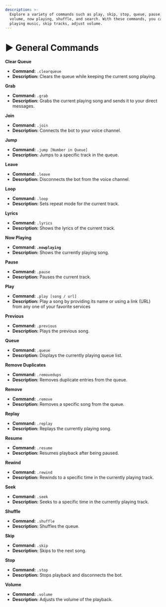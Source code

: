 ```yaml
---
description: >-
  Explore a variety of commands such as play, skip, stop, queue, pause, resume,
  volume, now playing, shuffle, and search. With these commands, you can start
  playing music, skip tracks, adjust volume.
---
```


# ▶️ General Commands

**Clear Queue**

* **Command:** `.clearqueue`
* **Description:** Clears the queue while keeping the current song playing.

**Grab**

* **Command:** `.grab`
* **Description:** Grabs the current playing song and sends it to your direct messages.

**Join**

* **Command:** `.join`
* **Description:** Connects the bot to your voice channel.

**Jump**

* **Command:** `.jump [Number in Queue]`&#x20;
* **Description:** Jumps to a specific track in the queue.

**Leave**

* **Command:** `.leave`
* **Description:** Disconnects the bot from the voice channel.

**Loop**

* **Command:** `.loop`
* **Description:** Sets repeat mode for the current track.

**Lyrics**

* **Command:** `.lyrics`
* **Description:** Shows the lyrics of the current track.

**Now Playing**

* **Command:  `.nowplaying`**
* **Description:** Shows the currently playing song.

**Pause**

* **Command:** `.pause`
* **Description:** Pauses the current track.

**Play**

* **Command:** `.play [song / url]`
* **Description:** Play a song by providing its name or using a link (URL) from any one of your favorite services&#x20;

**Previous**

* **Command:** `.previous`
* **Description:** Plays the previous song.

**Queue**

* **Command:** `.queue`
* **Description:** Displays the currently playing queue list.

**Remove Duplicates**

* **Command:** `.removedups`
* **Description:** Removes duplicate entries from the queue.

**Remove**

* **Command:** `.remove`
* **Description:** Removes a specific song from the queue.

**Replay**

* **Command:** `.replay`
* **Description:** Replays the currently playing song.

**Resume**

* **Command:** `.resume`
* **Description:** Resumes playback after being paused.

**Rewind**

* **Command:** `.rewind`
* **Description:** Rewinds to a specific time in the currently playing track.

**Seek**

* **Command:** `.seek`
* **Description:** Seeks to a specific time in the currently playing track.

**Shuffle**

* **Command:** `.shuffle`
* **Description:** Shuffles the queue.

**Skip**

* **Command:** `.skip`
* **Description:** Skips to the next song.

**Stop**

* **Command:** `.stop`
* **Description:** Stops playback and disconnects the bot.

**Volume**

* **Command:** `.volume`
* **Description:** Adjusts the volume of the playback.
